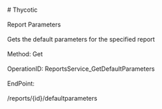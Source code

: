 <br>#     Thycotic</br>
<br>Report Parameters</br>
<br>Gets the default parameters for the specified report</br>
<br>Method: Get</br>
<br>OperationID: ReportsService_GetDefaultParameters</br>
<br>EndPoint:</br>
<br>/reports/{id}/defaultparameters</br>
